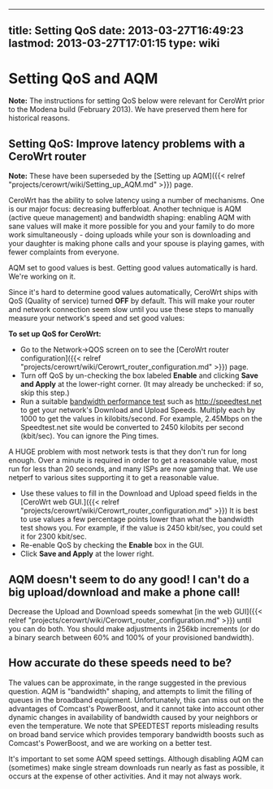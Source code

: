 
---
title: Setting QoS
date: 2013-03-27T16:49:23
lastmod: 2013-03-27T17:01:15
type: wiki
---
Setting QoS and AQM
===================

**Note:** The instructions for setting QoS below were relevant for
CeroWrt prior to the Modena build (February 2013). We have preserved
them here for historical reasons.

Setting QoS: Improve latency problems with a CeroWrt router
-----------------------------------------------------------

**Note:** These have been superseded by the [Setting up AQM]({{< relref "projects/cerowrt/wiki/Setting_up_AQM.md" >}})
page.

CeroWrt has the ability to solve latency using a number of mechanisms.
One is our major focus: decreasing bufferbloat. Another technique is
AQM (active queue management) and bandwidth shaping: enabling AQM with
sane values will make it more possible for you and your family to do
more work simultaneously - doing uploads while your son is downloading
and your daughter is making phone calls and your spouse is playing
games, with fewer complaints from everyone.

AQM set to good values is best. Getting good values automatically is
hard. We're working on it.

Since it's hard to determine good values automatically, CeroWrt ships
with <link>QoS</link> (Quality of service) turned **OFF** by default.
This will make your router and network connection seem slow until you
use these steps to manually measure your network's speed and set good
values:

**To set up QoS for CeroWrt:**

-   Go to the Network-&gt;QOS screen on to see the [CeroWrt router configuration]({{< relref "projects/cerowrt/wiki/Cerowrt_router_configuration.md" >}}) page.
-   Turn off <link>QoS</link> by un-checking the box labeled **Enable**
    and clicking **Save and Apply** at the lower-right corner. (It may
    already be unchecked: if so, skip this step.)
-   Run a suitable [bandwidth performance test](http://speedtest.net)
    such as http://speedtest.net to get your network's Download and
    Upload Speeds. Multiply each by 1000 to get the values
    in kilobits/second. For example, 2.45Mbps on the Speedtest.net site
    would be converted to 2450 kilobits per second (kbit/sec). You can
    ignore the Ping times.

A HUGE problem with most network tests is that they don't run for long
enough. Over a minute is required in order to get a reasonable value,
most run for less than 20 seconds, and many ISPs are now gaming that. We
use\
netperf to various sites supporting it to get a reasonable value.

-   Use these values to fill in the Download and Upload speed fields in
    the [CeroWrt web GUI.]({{< relref "projects/cerowrt/wiki/Cerowrt_router_configuration.md" >}}) It is
    best to use values a few percentage points lower than what the
    bandwidth test shows you. For example, if the value is 2450
    kbit/sec, you could set it for 2300 kbit/sec.
-   Re-enable QoS by checking the **Enable** box in the GUI.
-   Click **Save and Apply** at the lower right.

AQM doesn't seem to do any good! I can't do a big upload/download and make a phone call!
----------------------------------------------------------------------------------------

Decrease the Upload and Download speeds somewhat [in the web GUI]({{< relref "projects/cerowrt/wiki/Cerowrt_router_configuration.md" >}}) until you can do both. You should
make adjustments in 256kb increments (or do a binary search between 60%
and 100% of your provisioned bandwidth).

How accurate do these speeds need to be?
----------------------------------------

The values can be approximate, in the range suggested in the previous
question. AQM is "bandwidth" shaping, and attempts to limit the filling
of queues in the broadband equipment. Unfortunately, this can miss out
on the advantages of Comcast's PowerBoost, and it cannot take into
account other dynamic changes in availability of bandwidth caused by
your neighbors or even the temperature. We note that SPEEDTEST reports
misleading results on broad band service which provides temporary
bandwidth boosts such as Comcast's PowerBoost, and we are working on a
better test.

It's important to set some AQM speed settings. Although disabling AQM
can (sometimes) make single stream downloads run nearly as fast as
possible, it occurs at the expense of other activities. And it may not
always work.
